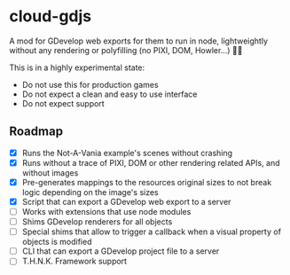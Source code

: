 # cloud-gdjs

A mod for GDevelop web exports for them to run in node, lightweightly without any rendering or polyfilling (no PIXI, DOM, Howler...) 🧙‍♂️

This is in a highly experimental state:
 - Do not use this for production games
 - Do not expect a clean and easy to use interface
 - Do not expect support

## Roadmap

 - [x] Runs the Not-A-Vania example's scenes without crashing
 - [x] Runs without a trace of PIXI, DOM or other rendering related APIs, and without images
 - [x] Pre-generates mappings to the resources original sizes to not break logic depending on the image's sizes
 - [x] Script that can export a GDevelop web export to a server
 - [ ] Works with extensions that use node modules
 - [ ] Shims GDevelop renderers for all objects
 - [ ] Special shims that allow to trigger a callback when a visual property of objects is modified
 - [ ] CLI that can export a GDevelop project file to a server
 - [ ] T.H.N.K. Framework support
